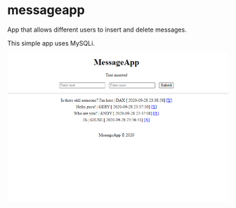 # messageapp
App that allows different users to insert and delete messages. 

This simple app uses MySQLi.

![screenshot](messageapp_screenshot.PNG)
